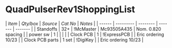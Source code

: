 # QuadPulserRev1ShoppingList


| _Item_  | *Qty/box* | *Source* | *Cat No* | *Notes*        |
| ------  | --------- | -------- | ---- --- | -------        |
| Standoffs |        32+    | !McMaster    | Mc93505A435  | Nom. 0.820 spacing |
| power sw  |         1     |              |              |                    |
| Clock PCB |         1     | !ExpressPCB  |              | Eric ordering 10/23 |
| Clock PCB parts |   1 set | !DigiKey     |              | Eric ordering 10/23 |
